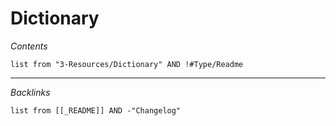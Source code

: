 # Dictionary

*Contents*

````dataview
list from "3-Resources/Dictionary" AND !#Type/Readme
````

---

*Backlinks*

````dataview
list from [[_README]] AND -"Changelog"
````
